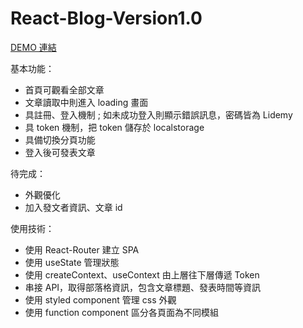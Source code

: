 # React-Blog-Version1.0

[DEMO 連結](https://rickylee23.github.io/React-Blog/)


基本功能：

- 首頁可觀看全部文章
- 文章讀取中則進入 loading 畫面
- 具註冊、登入機制 ; 如未成功登入則顯示錯誤訊息，密碼皆為 Lidemy
- 具 token 機制，把 token 儲存於 localstorage
- 具備切換分頁功能
- 登入後可發表文章

待完成：

- 外觀優化
- 加入發文者資訊、文章 id

使用技術：

- 使用 React-Router 建立 SPA
- 使用 useState 管理狀態
- 使用 createContext、useContext 由上層往下層傳遞 Token
- 串接 API，取得部落格資訊，包含文章標題、發表時間等資訊
- 使用 styled component 管理 css 外觀
- 使用 function component 區分各頁面為不同模組
